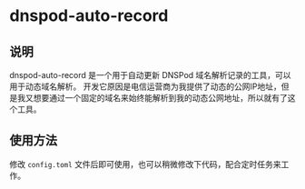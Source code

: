 # dnspod-auto-record

## 说明

dnspod-auto-record 是一个用于自动更新 DNSPod 域名解析记录的工具，可以用于动态域名解析。
开发它原因是电信运营商为我提供了动态的公网IP地址，但是我又想要通过一个固定的域名来始终能解析到我的动态公网地址，所以就有了这个工具。

## 使用方法
修改 `config.toml` 文件后即可使用，也可以稍微修改下代码，配合定时任务来工作。